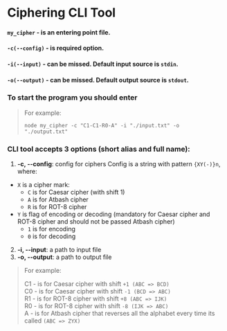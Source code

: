 # Ciphering CLI Tool

#### `my_cipher` - is an entering point file.
#### `-c(--config)` - is required option.
#### `-i(--input)` - can be missed. Default input source is `stdin`.
#### `-o(--output)` - can be missed. Default output source is `stdout`.


### To start the program you should enter
>For example:
>
> `node my_cipher -c "C1-C1-R0-A" -i "./input.txt" -o "./output.txt"`


### CLI tool accepts 3 options (short alias and full name):

1.  **-c, --config**: config for ciphers
Config is a string with pattern `{XY(-)}n`, where:
  * `X` is a cipher mark:
    * `C` is for Caesar cipher (with shift 1)
    * `A` is for Atbash cipher
    * `R` is for ROT-8 cipher
  * `Y` is flag of encoding or decoding (mandatory for Caesar cipher and ROT-8 cipher and should not be passed Atbash cipher)
    * `1` is for encoding
    * `0` is for decoding
2.  **-i, --input**: a path to input file
3.  **-o, --output**: a path to output file

>For example:
>
> C1 - is for Caesar cipher with shift `+1 (ABC => BCD)`  
> C0 - is for Caesar cipher with shift `-1 (BCD => ABC)`  
> R1 - is for ROT-8 cipher with shift `+8 (ABC => IJK)`  
> R0 - is for ROT-8 cipher with shift `-8 (IJK => ABC)`  
> A - is for Atbash cipher that reverses all the alphabet every time its called `(ABC => ZYX)`



